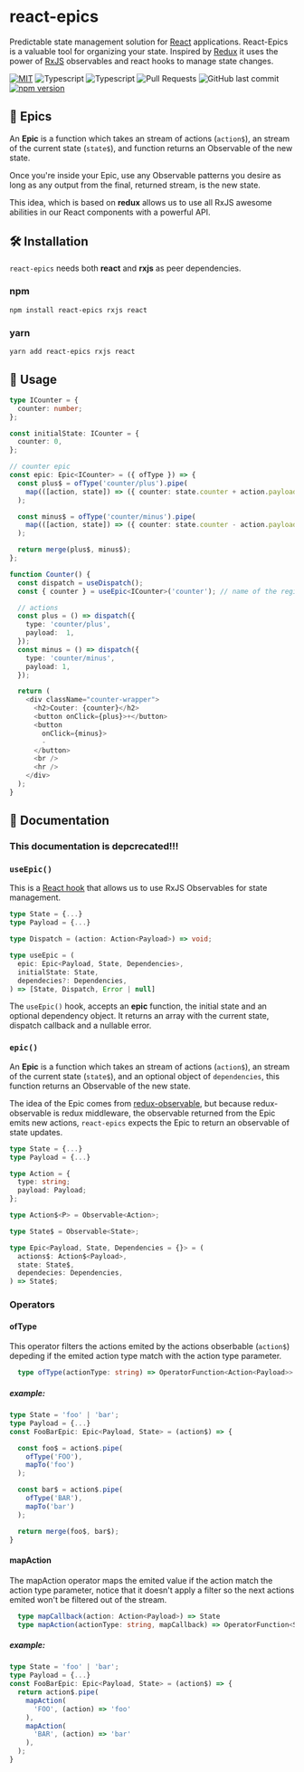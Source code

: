 # react-epics

Predictable state management solution for [React](https://reactjs.org/) applications.
React-Epics is a valuable tool for organizing your state. Inspired by [Redux](https://github.com/reduxjs/redux) it uses the power of [RxJS](https://rxjs.dev/) observables and react hooks to manage state changes.

[![MIT](https://img.shields.io/badge/license-MIT-blue.svg?style=flat)](https://github.com/FranciscoVeracoechea/react-epics/blob/master/LICENSE)
![Typescript](https://img.shields.io/badge/Typescript-100%25-blue)
![Typescript](https://img.shields.io/badge/Typescript-100%25-blue)
![Pull Requests](https://img.shields.io/badge/PRs-welcome-blue)
![GitHub last commit](https://img.shields.io/github/last-commit/FranciscoVeracoechea/react-epics?color=blue)
[![npm version](https://img.shields.io/badge/npm%20version-0.1.2-blue)](https://badge.fury.io/js/react-epics)

## 🚀 Epics

An **Epic** is a function which takes an stream of actions (`action$`), an stream of the current state (`state$`), and function returns an Observable of the new state.

Once you're inside your Epic, use any Observable patterns you desire as long as any output from the final, returned stream, is the new state.

This idea, which is based on **redux** allows us to use all RxJS awesome abilities in our React components with a powerful API.

## 🛠 Installation

`react-epics` needs both **react** and **rxjs** as peer dependencies.

### npm

    npm install react-epics rxjs react

### yarn

    yarn add react-epics rxjs react

## 🔧 Usage

```ts
type ICounter = {
  counter: number;
};

const initialState: ICounter = {
  counter: 0,
};

// counter epic
const epic: Epic<ICounter> = ({ ofType }) => {
  const plus$ = ofType('counter/plus').pipe(
    map(([action, state]) => ({ counter: state.counter + action.payload })),
  );

  const minus$ = ofType('counter/minus').pipe(
    map(([action, state]) => ({ counter: state.counter - action.payload })),
  );

  return merge(plus$, minus$);
};

function Counter() {
  const dispatch = useDispatch();
  const { counter } = useEpic<ICounter>('counter'); // name of the registered epic

  // actions
  const plus = () => dispatch({
    type: 'counter/plus',
    payload:  1,
  });
  const minus = () => dispatch({
    type: 'counter/minus',
    payload: 1,
  });

  return (
    <div className="counter-wrapper">
      <h2>Couter: {counter}</h2>
      <button onClick={plus}>+</button>
      <button
        onClick={minus}>
        -
      </button>
      <br />
      <hr />
    </div>
  );
}
```

## 📖 Documentation

### This documentation is depcrecated!!!

### `useEpic()`

This is a [React hook](https://reactjs.org/docs/hooks-intro.html) that allows us to use RxJS Observables for state management.

```ts
type State = {...}
type Payload = {...}

type Dispatch = (action: Action<Payload>) => void;

type useEpic = (
  epic: Epic<Payload, State, Dependencies>,
  initialState: State,
  dependecies?: Dependencies,
) => [State, Dispatch, Error | null]
```

The `useEpic()` hook, accepts an **epic** function, the initial state and an optional dependency object. It returns an array with the current state, dispatch callback and a nullable error.

### `epic()`

An **Epic** is a function which takes an stream of actions (`action$`), an stream of the current state (`state$`), and an optional object of `dependencies`, this function returns an Observable of the new state.

The idea of the Epic comes from [redux-observable](https://redux-observable.js.org/), but because redux-observable is redux middleware, the observable returned from the Epic emits new actions, `react-epics` expects the Epic to return an observable of state updates.

```ts
type State = {...}
type Payload = {...}

type Action = {
  type: string;
  payload: Payload;
};

type Action$<P> = Observable<Action>;

type State$ = Observable<State>;

type Epic<Payload, State, Dependencies = {}> = (
  actions$: Action$<Payload>,
  state: State$,
  dependecies: Dependencies,
) => State$;
```

### Operators

#### ofType

This operator filters the actions emited by the actions obserbable (`action$`) depeding if the emited action type match with the
action type parameter.

```ts
  type ofType(actionType: string) => OperatorFunction<Action<Payload>>
```

##### example:

```ts
type State = 'foo' | 'bar';
type Payload = {...}
const FooBarEpic: Epic<Payload, State> = (action$) => {

  const foo$ = action$.pipe(
    ofType('FOO'),
    mapTo('foo')
  );

  const bar$ = action$.pipe(
    ofType('BAR'),
    mapTo('bar')
  );

  return merge(foo$, bar$);
}
```

#### mapAction

The mapAction operator maps the emited value if the action match the action type parameter, notice that it doesn't apply a filter
so the next actions emited won't be filtered out of the stream.

```ts
  type mapCallback(action: Action<Payload>) => State
  type mapAction(actionType: string, mapCallback) => OperatorFunction<State>
```

##### example:

```ts
type State = 'foo' | 'bar';
type Payload = {...}
const FooBarEpic: Epic<Payload, State> = (action$) => {
  return action$.pipe(
    mapAction(
      'FOO', (action) => 'foo'
    ),
    mapAction(
      'BAR', (action) => 'bar'
    ),
  );
}
```
